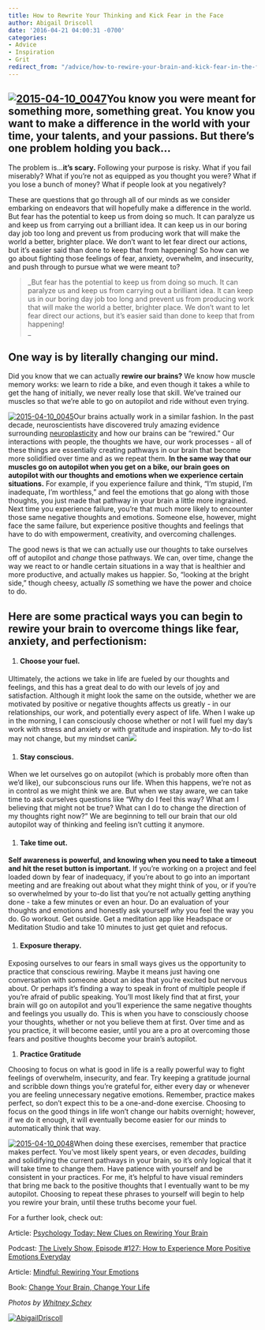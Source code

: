 ```yaml
---
title: How to Rewrite Your Thinking and Kick Fear in the Face
author: Abigail Driscoll
date: '2016-04-21 04:00:31 -0700'
categories:
- Advice
- Inspiration
- Grit
redirect_from: "/advice/how-to-rewire-your-brain-and-kick-fear-in-the-face/"
---
```


## [![2015-04-10_0047](http://yellowconference.com/wp-content/uploads/2016/04/2015-04-10_0047.jpg)](http://yellowconference.com/wp-content/uploads/2016/04/2015-04-10_0047.jpg)You know you were meant for something more, something great. You know you want to make a difference in the world with your time, your talents, and your passions. But there’s one problem holding you back…

The problem is…**it’s scary.** Following your purpose is risky. What if you fail miserably? What if you’re not as equipped as you thought you were? What if you lose a bunch of money? What if people look at you negatively?

These are questions that go through all of our minds as we consider embarking on endeavors that will hopefully make a difference in the world. But fear has the potential to keep us from doing so much. It can paralyze us and keep us from carrying out a brilliant idea. It can keep us in our boring day job too long and prevent us from producing work that will make the world a better, brighter place. We don’t want to let fear direct our actions, but it’s easier said than done to keep that from happening! So how can we go about fighting those feelings of fear, anxiety, overwhelm, and insecurity, and push through to pursue what we were meant to?

> _But fear has the potential to keep us from doing so much. It can paralyze us and keep us from carrying out a brilliant idea. It can keep us in our boring day job too long and prevent us from producing work that will make the world a better, brighter place. We don’t want to let fear direct our actions, but it’s easier said than done to keep that from happening!  
> _

## One way is by literally changing our mind.

Did you know that we can actually **rewire our brains?** We know how muscle memory works: we learn to ride a bike, and even though it takes a while to get the hang of initially, we never really lose that skill. We’ve trained our muscles so that we’re able to go on autopilot and ride without even trying.

[![2015-04-10_0045](http://yellowconference.com/wp-content/uploads/2016/04/2015-04-10_0045.jpg)](http://yellowconference.com/wp-content/uploads/2016/04/2015-04-10_0045.jpg)Our brains actually work in a similar fashion. In the past decade, neuroscientists have discovered truly amazing evidence surrounding [neuroplasticity](http://www.britannica.com/science/neuroplasticity) and how our brains can be “rewired.” Our interactions with people, the thoughts we have, our work processes - all of these things are essentially creating pathways in our brain that become more solidified over time and as we repeat them. **In the same way that our muscles go on autopilot when you get on a bike, our brain goes on autopilot with our thoughts and emotions when we experience certain situations.** For example, if you experience failure and think, “I’m stupid, I’m inadequate, I’m worthless,” and feel the emotions that go along with those thoughts, you just made that pathway in your brain a little more ingrained. Next time you experience failure, you’re that much more likely to encounter those same negative thoughts and emotions. Someone else, however, might face the same failure, but experience positive thoughts and feelings that have to do with empowerment, creativity, and overcoming challenges.

The good news is that we can actually use our thoughts to take ourselves off of autopilot and _change_ those pathways. We can, over time, change the way we react to or handle certain situations in a way that is healthier and more productive, and actually makes us happier. So, “looking at the bright side,” though cheesy, actually _IS_ something we have the power and choice to do.

## Here are some practical ways you can begin to rewire your brain to overcome things like fear, anxiety, and perfectionism:

1.  #### **Choose your fuel.**

Ultimately, the actions we take in life are fueled by our thoughts and feelings, and this has a great deal to do with our levels of joy and satisfaction. Although it might look the same on the outside, whether we are motivated by positive or negative thoughts affects us greatly - in our relationships, our work, and potentially every aspect of life. When I wake up in the morning, I can consciously choose whether or not I will fuel my day’s work with stress and anxiety or with gratitude and inspiration. My to-do list may not change, but my mindset can![  
](http://yellowconference.com/wp-content/uploads/2016/04/2015-04-10_0048.jpg)

1.  #### **Stay conscious.**

When we let ourselves go on autopilot (which is probably more often than we’d like), our subconscious runs our life. When this happens, we’re not as in control as we might think we are. But when we stay aware, we can take time to ask ourselves questions like “Why do I feel this way? What am I believing that might not be true? What can I do to change the direction of my thoughts right now?” We are beginning to tell our brain that our old autopilot way of thinking and feeling isn’t cutting it anymore.

1.  #### **Take time out.**

**Self awareness is powerful, and knowing when you need to take a timeout and hit the reset button is important.** If you’re working on a project and feel loaded down by fear of inadequacy, if you’re about to go into an important meeting and are freaking out about what they might think of you, or if you’re so overwhelmed by your to-do list that you’re not actually getting anything done - take a few minutes or even an hour. Do an evaluation of your thoughts and emotions and honestly ask yourself _why_ you feel the way you do. Go workout. Get outside. Get a meditation app like Headspace or Meditation Studio and take 10 minutes to just get quiet and refocus.

1.  #### **Exposure therapy.**

Exposing ourselves to our fears in small ways gives us the opportunity to practice that conscious rewiring. Maybe it means just having one conversation with someone about an idea that you’re excited but nervous about. Or perhaps it’s finding a way to speak in front of multiple people if you’re afraid of public speaking. You’ll most likely find that at first, your brain will go on autopilot and you’ll experience the same negative thoughts and feelings you usually do. This is when you have to consciously choose your thoughts, whether or not you believe them at first. Over time and as you practice, it will become easier, until you are a pro at overcoming those fears and positive thoughts become your brain’s autopilot.

1.  **Practice Gratitude**

Choosing to focus on what is good in life is a really powerful way to fight feelings of overwhelm, insecurity, and fear. Try keeping a gratitude journal and scribble down things you’re grateful for, either every day or whenever you are feeling unnecessary negative emotions. Remember, practice makes perfect, so don’t expect this to be a one-and-done exercise. Choosing to focus on the good things in life won’t change our habits overnight; however, if we do it enough, it will eventually become easier for our minds to automatically think that way.

[![2015-04-10_0048](http://yellowconference.com/wp-content/uploads/2016/04/2015-04-10_0048.jpg)](http://yellowconference.com/wp-content/uploads/2016/04/2015-04-10_0048.jpg)When doing these exercises, remember that practice makes perfect. You’ve most likely spent years, or even _decades_, building and solidifying the current pathways in your brain, so it’s only logical that it will take time to change them. Have patience with yourself and be consistent in your practices. For me, it’s helpful to have visual reminders that bring me back to the positive thoughts that I eventually want to be my autopilot. Choosing to repeat these phrases to yourself will begin to help you rewire your brain, until these truths become your fuel.

For a further look, check out:

Article: [Psychology Today: New Clues on Rewiring Your Brain](https://www.psychologytoday.com/blog/the-athletes-way/201203/new-clues-rewiring-your-brain)

Podcast: [The Lively Show, Episode #127: How to Experience More Positive Emotions Everyday](http://jesslively.com/brookecastillo2/)

Article: [Mindful: Rewiring Your Emotions](http://www.mindful.org/rewiring-your-emotions/)

Book: [Change Your Brain, Change Your Life](http://www.amazon.com/gp/product/B01208WMYQ/ref=dp-kindle-redirect?ie=UTF8&btkr=1)

_Photos by [Whitney Schey](http://whitneydarling.com/)_

[![AbigailDriscoll](http://yellowconference.com/wp-content/uploads/2016/04/AbigailDriscoll.jpg)](http://abigailrdriscoll.com/)
